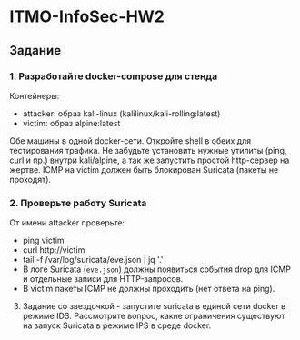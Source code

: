 # ITMO-InfoSec-HW2

## Задание

### 1. Разработайте docker-compose для стенда

Контейнеры:
- attacker: образ kali-linux (kalilinux/kali-rolling:latest)
- victim: образ alpine:latest

Обе машины в одной docker-сети. Откройте shell в обеих для тестирования трафика. Не забудьте установить нужные утилиты (ping, curl и пр.) внутри kali/alpine, а так же запустить простой http-сервер на жертве. ICMP на victim должен быть блокирован Suricata (пакеты не проходят).

### 2. Проверьте работу Suricata
От имени attacker проверьте:
- ping victim
- curl http://victim
- tail -f /var/log/suricata/eve.json | jq '.'
- В логе Suricata (`eve.json`) должны появиться события drop для ICMP и
отдельные записи для HTTP-запросов.
- В victim пакеты ICMP не должны проходить (нет ответа на ping).

3. Задание со звездочкой - запустите suricata в единой сети docker в режиме IDS. Рассмотрите вопрос, какие ограничения существуют на запуск Suricata в режиме IPS в среде docker.
